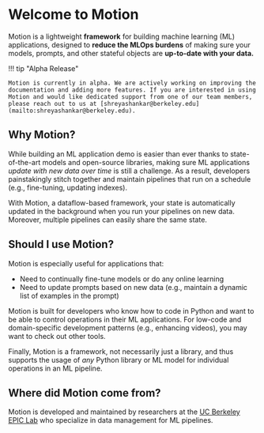 # Welcome to Motion

Motion is a lightweight **framework** for building machine learning (ML) applications, designed to **reduce the MLOps burdens** of making sure your models, prompts, and other stateful objects are **up-to-date with your data.**

!!! tip "Alpha Release"

    Motion is currently in alpha. We are actively working on improving the documentation and adding more features. If you are interested in using Motion and would like dedicated support from one of our team members, please reach out to us at [shreyashankar@berkeley.edu](mailto:shreyashankar@berkeley.edu).

## Why Motion?

While building an ML application demo is easier than ever thanks to state-of-the-art models and open-source libraries, making sure ML applications _update with new data over time_ is still a challenge. As a result, developers painstakingly stitch together and maintain pipelines that run on a schedule (e.g., fine-tuning, updating indexes).

With Motion, a dataflow-based framework, your state is automatically updated in the background when you run your pipelines on new data. Moreover, multiple pipelines can easily share the same state.

## Should I use Motion?

Motion is especially useful for applications that:

- Need to continually fine-tune models or do any online learning
- Need to update prompts based on new data (e.g., maintain a dynamic list of examples in the prompt)

Motion is built for developers who know how to code in Python and want to be able to control operations in their ML applications. For low-code and domain-specific development patterns (e.g., enhancing videos), you may want to check out other tools.

Finally, Motion is a framework, not necessarily just a library, and thus supports the usage of _any_ Python library or ML model for individual operations in an ML pipeline.

## Where did Motion come from?

Motion is developed and maintained by researchers at the [UC Berkeley EPIC Lab](https://epic.berkeley.edu) who specialize in data management for ML pipelines.

<!-- ## Commands

* `mkdocs new [dir-name]` - Create a new project.
* `mkdocs serve` - Start the live-reloading docs server.
* `mkdocs build` - Build the documentation site.
* `mkdocs -h` - Print help message and exit.

## Project layout

mkdocs.yml    # The configuration file.
docs/
    index.md  # The documentation homepage.
    ...       # Other markdown pages, images and other files. -->
